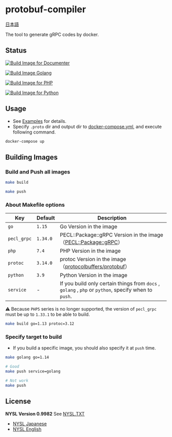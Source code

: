 # protobuf-compiler

[日本語](https://github.com/mythrnr/protobuf-compiler/blob/master/README.ja.md)

The tool to generate gRPC codes by docker.

## Status

[![Build Image for Documenter](https://github.com/mythrnr/protobuf-compiler/workflows/Build%20Image%20for%20Documenter/badge.svg)](https://github.com/mythrnr/protobuf-compiler/actions?query=workflow%3A%22Build+Image+for+Documenter%22)

[![Build Image Golang](https://github.com/mythrnr/protobuf-compiler/workflows/Build%20Image%20Golang/badge.svg)](https://github.com/mythrnr/protobuf-compiler/actions?query=workflow%3A%22Build+Image+Golang%22)

[![Build Image for PHP](https://github.com/mythrnr/protobuf-compiler/workflows/Build%20Image%20for%20PHP/badge.svg)](https://github.com/mythrnr/protobuf-compiler/actions?query=workflow%3A%22Build+Image+for+PHP%22)

[![Build Image for Python](https://github.com/mythrnr/protobuf-compiler/workflows/Build%20Image%20for%20Python/badge.svg)](https://github.com/mythrnr/protobuf-compiler/actions?query=workflow%3A%22Build+Image+for+Python%22)

## Usage

- See [Examples](https://github.com/mythrnr/protobuf-compiler/tree/master/examples) for details.
- Specify `.proto` dir and output dir to [docker-compose.yml](https://github.com/mythrnr/protobuf-compiler/blob/master/examples/docker-compose.yml), and execute following command.

```bash
docker-compose up
```

## Building Images

### Build and Push all images

```bash
make build

make push
```

### About Makefile options

| Key | Default | Description |
|-|-|-|
| `go` | `1.15` | Go Version in the image |
| `pecl_grpc` | `1.34.0` | PECL::Package::gRPC Version in the image（[PECL::Package::gRPC](https://pecl.php.net/package/gRPC)） |
| `php` | `7.4` | PHP Version in the image |
| `protoc` | `3.14.0` | protoc Version in the image（[protocolbuffers/protobuf](https://github.com/protocolbuffers/protobuf/releases)） |
| `python` | `3.9` | Python Version in the image |
| `service` | - | If you build only certain things from `docs` , `golang` , `php` or `python`, specify when to `push`. |

⚠️ Because `PHP5` series is no longer supported, the version of `pecl_grpc` must be up to `1.33.1` to be able to build.

```bash
make build go=1.13 protoc=3.12
```

### Specify target to build

- If you build a specific image, you should also specify it at `push` time.

```bash
make golang go=1.14

# Good
make push service=golang

# Not work
make push
```

## License

__NYSL Version 0.9982__
See [NYSL.TXT](https://github.com/mythrnr/protobuf-compiler/blob/master/NYSL.TXT)

- [NYSL Japanese](http://www.kmonos.net/nysl/)
- [NYSL English](http://www.kmonos.net/nysl/index.en.html)
